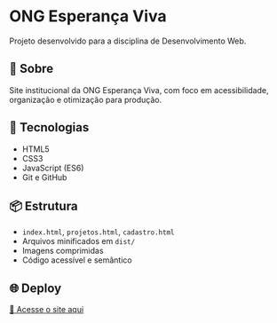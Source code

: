 # ONG Esperança Viva

Projeto desenvolvido para a disciplina de Desenvolvimento Web.

## 🧾 Sobre

Site institucional da ONG Esperança Viva, com foco em acessibilidade, organização e otimização para produção.

## 🚀 Tecnologias

- HTML5
- CSS3
- JavaScript (ES6)
- Git e GitHub

## 📦 Estrutura

- `index.html`, `projetos.html`, `cadastro.html`
- Arquivos minificados em `dist/`
- Imagens comprimidas
- Código acessível e semântico

## 🌐 Deploy

[🔗 Acesse o site aqui](https://rodrigueslucassp777-cmd.github.io/plataforma-ong/)

